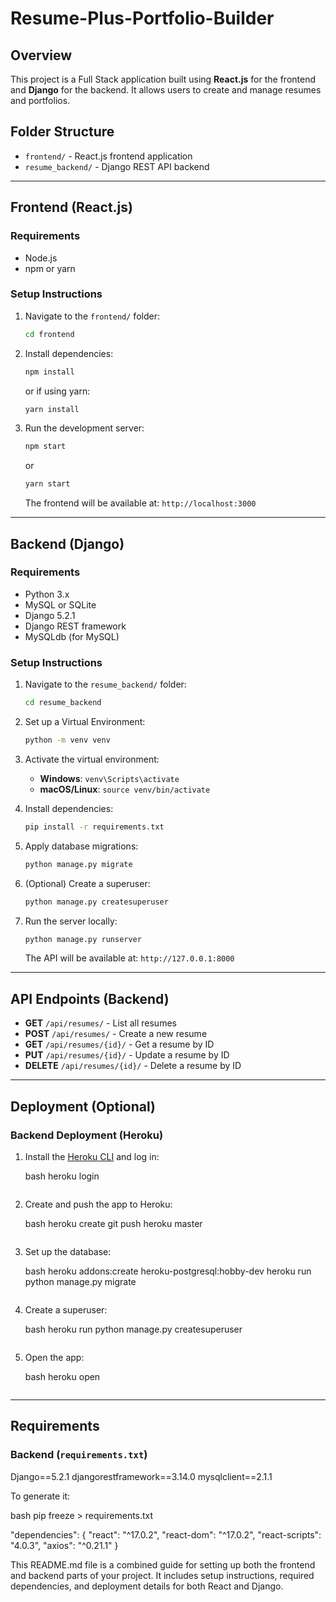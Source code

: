 # Resume-Plus-Portfolio-Builder

## Overview

This project is a Full Stack application built using **React.js** for the frontend and **Django** for the backend. It allows users to create and manage resumes and portfolios.

## Folder Structure

- `frontend/` - React.js frontend application
- `resume_backend/` - Django REST API backend

---

## Frontend (React.js)

### Requirements

- Node.js
- npm or yarn

### Setup Instructions

1. Navigate to the `frontend/` folder:

    ```bash
    cd frontend
    ```

2. Install dependencies:

    ```bash
    npm install
    ```

    or if using yarn:

    ```bash
    yarn install
    ```

3. Run the development server:

    ```bash
    npm start
    ```

    or

    ```bash
    yarn start
    ```

    The frontend will be available at: `http://localhost:3000`

---

## Backend (Django)

### Requirements

- Python 3.x
- MySQL or SQLite
- Django 5.2.1
- Django REST framework
- MySQLdb (for MySQL)

### Setup Instructions

1. Navigate to the `resume_backend/` folder:

    ```bash
    cd resume_backend
    ```

2. Set up a Virtual Environment:

    ```bash
    python -m venv venv
    ```

3. Activate the virtual environment:

    - **Windows**: `venv\Scripts\activate`
    - **macOS/Linux**: `source venv/bin/activate`

4. Install dependencies:

    ```bash
    pip install -r requirements.txt
    ```

5. Apply database migrations:

    ```bash
    python manage.py migrate
    ```

6. (Optional) Create a superuser:

    ```bash
    python manage.py createsuperuser
    ```

7. Run the server locally:

    ```bash
    python manage.py runserver
    ```

    The API will be available at: `http://127.0.0.1:8000`

---

## API Endpoints (Backend)

- **GET** `/api/resumes/` - List all resumes
- **POST** `/api/resumes/` - Create a new resume
- **GET** `/api/resumes/{id}/` - Get a resume by ID
- **PUT** `/api/resumes/{id}/` - Update a resume by ID
- **DELETE** `/api/resumes/{id}/` - Delete a resume by ID

---

## Deployment (Optional)

### Backend Deployment (Heroku)

1. Install the [Heroku CLI](https://devcenter.heroku.com/articles/heroku-cli) and log in:

    bash
    heroku login
    ```

2. Create and push the app to Heroku:

    bash
    heroku create
    git push heroku master
    ```

3. Set up the database:

    bash
    heroku addons:create heroku-postgresql:hobby-dev
    heroku run python manage.py migrate
    ```

4. Create a superuser:

    bash
    heroku run python manage.py createsuperuser
    ```

5. Open the app:

    bash
    heroku open
    ```

---

## Requirements

### Backend (`requirements.txt`)
Django==5.2.1
djangorestframework==3.14.0
mysqlclient==2.1.1


To generate it:

bash
pip freeze > requirements.txt

"dependencies": {
  "react": "^17.0.2",
  "react-dom": "^17.0.2",
  "react-scripts": "4.0.3",
  "axios": "^0.21.1"
}

This README.md file is a combined guide for setting up both the frontend and backend parts of your project. It includes setup instructions, required dependencies, and deployment details for both React and Django.



